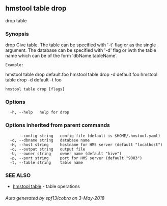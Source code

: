 ## hmstool table drop

drop table

### Synopsis

drop Give table. The table can be specified with '-t' flag or as the single argument.
The database can be specified with '-d' flag or iwth the table name which can be of the form
'dbName.tableName'.

    Example:

  hmstool table drop default.foo
  hmstool table drop -d default foo
  hmstool table drop -d default -t foo


```
hmstool table drop [flags]
```

### Options

```
  -h, --help   help for drop
```

### Options inherited from parent commands

```
      --config string   config file (default is $HOME/.hmstool.yaml)
  -d, --dbname string   database name
  -H, --host string     hostname for HMS server (default "localhost")
  -o, --output string   output file
  -U, --owner string    owner name (default "hive")
  -p, --port string     port for HMS server (default "9083")
  -t, --table string    table name
```

### SEE ALSO

* [hmstool table](hmstool_table.md)	 - table operations

###### Auto generated by spf13/cobra on 3-May-2018
